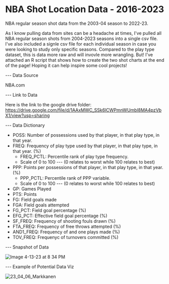 # NBA Shot Location Data - 2016-2023

NBA regular season shot data from the 2003-04 season to 2022-23.

As I know pulling data from sites can be a headache at times, I've pulled all NBA regular season shots from 2004-2023 seasons into a single csv file. I've also included a signle csv file for each individual season in case you were looking to study only specific seasons. Compared to the play type dataset, this is data more raw and will invovle more wrangling. But! I've attached an R script that shows how to create the two shot charts at the end of the page! Hoping it can help inspire some cool projects!


--- Data Source

NBA.com

--- Link to Data 

Here is the link to the google drive folder: https://drive.google.com/file/d/1AAxMWC_SSk6lCWPmnWUmbl8MA4pzVbX1/view?usp=sharing


--- Data Dictionary

- POSS: Number of possessions used by that player, in that play type, in that year.
- FREQ: Frequency of play type used by that player, in that play type, in that year. (%)
  - FREQ_PCTL: Percentile rank of play type frequency.
  - Scale of 0 to 100 --- (0 relates to worst while 100 relates to best)
- PPP: Points per possessions of that player, in that play type, in that year. (%)
  - PPP_PCTL: Percentile rank of PPP variable. 
  - Scale of 0 to 100 --- (0 relates to worst while 100 relates to best)
- GP: Games Played
- PTS: Points
- FG: Field goals made
- FGA: Field goals attempted
- FG_PCT: Field goal percentage (%)
- EFG_PCT: Effective field goal percentage (%)
- SF_FREQ: Frequency of shooting fouls drawn (%)
- FTA_FREQ: Frequency of free throws attempted (%)
- AND1_FREQ: Frequency of and one plays made (%)
- TOV_FREQ: Frequenyc of turnovers committed (%)



--- Snapshot of Data 

![Image 4-13-23 at 8 34 PM](https://user-images.githubusercontent.com/70119566/231919080-015186ad-daa7-446c-8db3-ac11fecc8484.JPG)


--- Example of Potential Data Viz

![23_04_06_Markkanen](https://user-images.githubusercontent.com/70119566/231478790-981daa2e-9bf4-49a6-a2a6-2a0839ebb46d.jpg)
